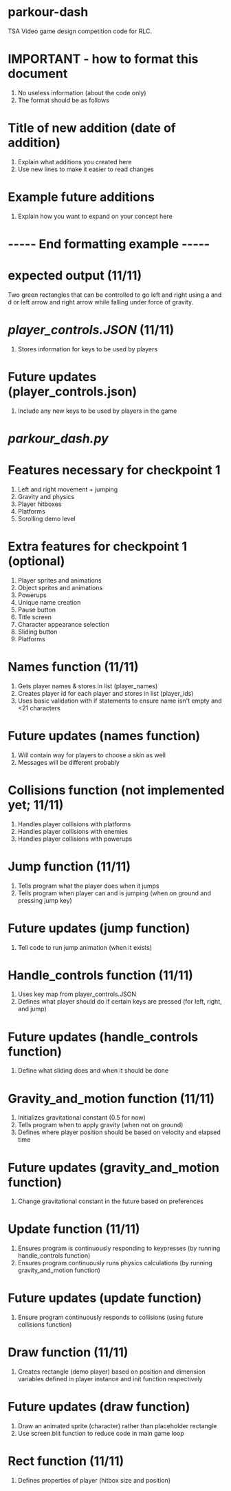 # parkour-dash
TSA Video game design competition code for RLC.

# IMPORTANT - how to format this document

1) No useless information (about the code only)
2) The format should be as follows

# Title of new addition (date of addition)

1) Explain what additions you created here
2) Use new lines to make it easier to read changes

# Example future additions

1) Explain how you want to expand on your concept here

# ----- End formatting example -----

# expected output (11/11)

Two green rectangles that can be controlled to go left and right using a and d or left arrow and right arrow while falling under force of gravity.

# *player_controls.JSON* (11/11)

1) Stores information for keys to be used by players

# Future updates (player_controls.json)

1) Include any new keys to be used by players in the game

# *parkour_dash.py*

# Features necessary for checkpoint 1

1) Left and right movement + jumping
2) Gravity and physics
3) Player hitboxes
4) Platforms
5) Scrolling demo level

# Extra features for checkpoint 1 (optional)

1) Player sprites and animations
2) Object sprites and animations
3) Powerups
4) Unique name creation
5) Pause button
6) Title screen
7) Character appearance selection
8) Sliding button
9) Platforms

# Names function (11/11)

1) Gets player names & stores in list (player_names)
2) Creates player id for each player and stores in list (player_ids)
3) Uses basic validation with if statements to ensure name isn't empty and <21 characters

# Future updates (names function)

1) Will contain way for players to choose a skin as well
2) Messages will be different probably

# Collisions function (not implemented yet; 11/11)

1) Handles player collisions with platforms
2) Handles player collisions with enemies
3) Handles player collisions with powerups

# Jump function (11/11)

1) Tells program what the player does when it jumps
2) Tells program when player can and is jumping (when on ground and pressing jump key)

# Future updates (jump function)

1) Tell code to run jump animation (when it exists)

# Handle_controls function (11/11)

1) Uses key map from player_controls.JSON
2) Defines what player should do if certain keys are pressed (for left, right, and jump)

# Future updates (handle_controls function)

1) Define what sliding does and when it should be done

# Gravity_and_motion function (11/11)

1) Initializes gravitational constant (0.5 for now)
2) Tells program when to apply gravity (when not on ground)
3) Defines where player position should be based on velocity and elapsed time

# Future updates (gravity_and_motion function)

1) Change gravitational constant in the future based on preferences

# Update function (11/11)

1) Ensures program is continuously responding to keypresses (by running handle_controls function)
2) Ensures program continuously runs physics calculations (by running gravity_and_motion function)

# Future updates (update function)

1) Ensure program continuously responds to collisions (using future collisions function)

# Draw function (11/11)

1) Creates rectangle (demo player) based on position and dimension variables defined in player instance and init function respectively

# Future updates (draw function)

1) Draw an animated sprite (character) rather than placeholder rectangle
2) Use screen.blit function to reduce code in main game loop

# Rect function (11/11)

1) Defines properties of player (hitbox size and position)
